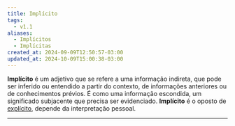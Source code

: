 ```yaml
---
title: Implícito
tags:
  - v1.1
aliases:
  - Implícitos
  - Implícitas
created_at: 2024-09-09T12:50:57-03:00
updated_at: 2024-10-09T15:00:38-03:00
---
```


**Implícito** é um adjetivo que se refere a uma informação indireta, que pode ser inferido ou entendido a partir do contexto, de informações anteriores ou de conhecimentos prévios. É como uma informação escondida, um significado subjacente que precisa ser evidenciado. **Implícito** é o oposto de [explícito](api/atomos/2024/09/09/Explicito.md), depende da interpretação pessoal.

---

